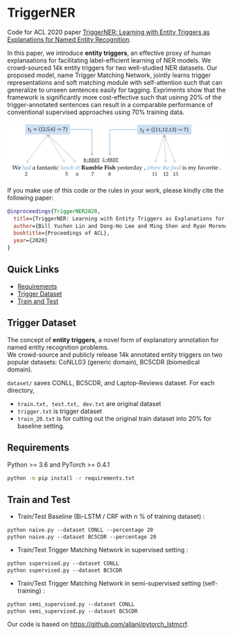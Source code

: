 # TriggerNER
Code for ACL 2020 paper [TriggerNER: Learning with Entity Triggers as Explanations for Named Entity Recognition]().

In this paper, we introduce **entity triggers**, an effective proxy of human explanaations for facilitating label-efficient learning of NER models. 
We crowd-sourced 14k entity triggers for two well-studied NER datasets.
Our proposed model, name Trigger Matching Network, jointly learns trigger representations and soft matching module with self-attention such that can generalize to unseen sentences easily for tagging.
Expriments show that the framework is significantly more cost-effective such that usinng 20% of the trigger-annotated sentences can result in a comparable performance of conventional supervised approaches using 70% training data.

<p align="center"><img src="figure/trig.png" width="800"/></p>

If you make use of this code or the rules in your work, please kindly cite the following paper:

```bibtex
@inproceedings{TriggerNER2020,
  title={TriggerNER: Learning with Entity Triggers as Explanations for Named Entity Recognition},
  author={Bill Yuchen Lin and Dong-Ho Lee and Ming Shen and Ryan Moreno and Xiao Huang  and Prashant Shiralkar and Xiang Ren}, 
  booktitle={Proceedings of ACL},
  year={2020}
}
```



## Quick Links
* [Requirements](#Requirements)
* [Trigger Dataset](#Trigger-Dataset)
* [Train and Test](#train-and-test)


## Trigger Dataset


The concept of **entity triggers**, a novel form of explanatory annotation for named entity recognition problems.  
We crowd-source and publicly release 14k annotated entity triggers on two popular datasets: 
CoNLL03 (generic domain), BC5CDR (biomedical domain).

`dataset/` saves CONLL, BC5CDR, and Laptop-Reviews dataset. For each directory, 

* `train.txt, test.txt, dev.txt` are original dataset
* `trigger.txt` is trigger dataset
* `train_20.txt` is for cutting out the original train dataset into 20% for baseline setting.


## Requirements
Python >= 3.6 and PyTorch >= 0.4.1
```bash
python -m pip install -r requirements.txt
```

## Train and Test
* Train/Test Baseline (Bi-LSTM / CRF with n % of training dataset) :
```
python naive.py --dataset CONLL --percentage 20
python naive.py --dataset BC5CDR --percentage 20
```

* Train/Test Trigger Matching Network in supervised setting :
```
python supervised.py --dataset CONLL
python supervised.py --dataset BC5CDR
```

* Train/Test Trigger Matching Network in semi-supervised setting (self-training) :
```
python semi_supervised.py --dataset CONLL
python semi_supervised.py --dataset BC5CDR
```


Our code is based on https://github.com/allanj/pytorch_lstmcrf. 
